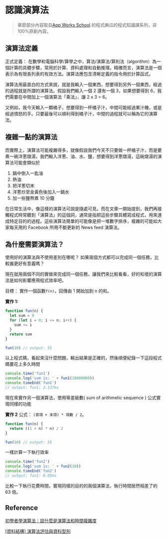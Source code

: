 # 認識演算法

> 章節部分內容取自[App Works School](https://medium.com/appworks-school/tagged/algorithms) 的程式麻瓜的程式知識課系列，非 100%原創內容。

## 演算法定義

正式定義： 在數學和電腦科學/算學之中，算法/演算法/算則法（algorithm）為一個計算的具體步驟，常用於計算、資料處理和自動推理。精確而言，演算法是一個表示為有限長列表的有效方法。演算法應包含清晰定義的指令用於計算函式。

演算法用最直白的方式來說，就是我輸入一個東西，想要得到另外一個東西，經過的過程就是所謂的演算法。假設我們輸入一個 2 還有一個 3，如果想要得到 6，我們需要在中間加上一個演算法「乘法」，讓 2 x 3 = 6。

又例如，我今天輸入一顆橘子，想要得到一杯橘子汁，中間可能經過果汁機，或是經過憤怒的手。只要最後可以順利得到橘子汁，中間的過程就可以稱為它的演算法。

## 複雜一點的演算法

而實際上，演算法可能複雜得多，就像假設我們今天不只要做一杯橘子汁，而是要煮一碗洋蔥燉湯，我們輸入洋蔥、油、水、鹽，想要得到洋蔥燉湯，這碗燉湯的演算法可能會類似於

1. 鍋中倒入一匙油
2. 熱油
3. 把洋蔥切末
4. 洋蔥炒至金黃色後加入一鍋水
5. 加一些鹽熬煮 10 分鐘

在日常生活中，像這樣的演算法可說是隨處可見。而在文章一開始提到，我們再接觸程式時常聽到「演算法」的這個詞，通常是指把這些步驟具體寫成程式，用來達成特定目的的過程。這些演算法簡單的可能像是把一堆數字排序，複雜的可能如大家每天用的 Facebook 所用不斷更新的 News feed 演算法。

## 為什麼需要演算法？

使用好的演算法與不使用差別在哪呢？ 如果兩個方式都可以完成同一個任務，比較誰更好有意義嗎？

現在就用兩個不同的實做來完成同一個任務，讓我們來比較看看，好的和壞的演算法是如何影響應用程式效率吧。

目標： 實作一個函數`f(n)`，回傳由 1 開始加到 n 的和。

**實作 1:**

```js
function fun(n) {
  let sum = 0
  for (let i = 0; i <= n; i++) {
    sum += i
  }
  return sum
}

fun(10) // output: 55
```

以上程式碼，看起來沒什麼問題，輸出結果是正確的，然後順便紀錄一下這段程式碼要花上多久時間

```js
console.time('fun1')
console.log('sum is: ' + fun1(10000000))
console.timeEnd('fun1')
// output: fun1: 3.137ms
```

現在來實作另一個演算法，使用等差級數( sum of arithmetic sequence ) 公式實現同樣的功能

**實作 2**
公式： `(首項 + 末項) * 項數 / 2`。

```js
function fun(n) {
  return ((1 + n) * n) / 2
}

fun(10) // output: 55
```

一樣計算一下執行效率

```js
console.time('fun2')
console.log('sum is: ' + fun2(10))
console.timeEnd('fun2')
// output: fun1: 0.05ms
```

比較一下執行花費時間，實現同樣的目的的兩個演算法，執行時間居然相差了約 63 倍。

## Reference

[初學者學演算法｜談什麼是演算法和時間複雜度](https://medium.com/appworks-school/%E5%88%9D%E5%AD%B8%E8%80%85%E5%AD%B8%E6%BC%94%E7%AE%97%E6%B3%95-%E8%AB%87%E4%BB%80%E9%BA%BC%E6%98%AF%E6%BC%94%E7%AE%97%E6%B3%95%E5%92%8C%E6%99%82%E9%96%93%E8%A4%87%E9%9B%9C%E5%BA%A6-b1f6908e4b80)

[[資料結構] 演算法評估與資料型別](http://notepad.yehyeh.net/Content/DS/CH01/3.php#section1)
